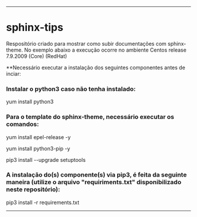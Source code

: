 
------------------------------------------------------------------------------------


# sphinx-tips

Respositório criado para mostrar como subir documentações com sphinx-theme.
No exemplo abaixo a execução ocorre no ambiente Centos release 7.9.2009 (Core) (RedHat)


**Necessário executar a instalação dos seguintes componentes antes de inciar:

### Instalar o python3 caso não tenha instalado:
  yum install python3
  

### Para o template do sphinx-theme, necessário executar os comandos:
  yum install epel-release -y
  
  yum install python3-pip -y
  
  pip3 install --upgrade setuptools
 
### A instalação do(s) componente(s) via pip3, é feita da seguinte maneira (utilize o arquivo "requiriments.txt" disponibilizado neste repositório):
 
  pip3 install -r requirements.txt
   
   
   
   
----------------------------------------------------------------------------------
